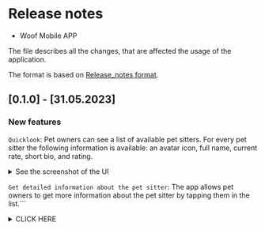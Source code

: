  # Release notes

- Woof Mobile APP

The file describes all the changes, that are affected the usage of the application.

The format is based on [Release_notes format](https://github.com/ios-course/ironfoudation-team-project/wiki/Release_notes-format).

## [0.1.0] - [31.05.2023]

### New features

`Quicklook`: Pet owners can see a list of available pet sitters. For every pet sitter the following information is available: an avatar icon, full name, current rate, short bio, and rating.

</details>

<details>
<summary> See the screenshot of the UI </summary>

<p>

![list of pet sitters](https://github.com/ios-course/ironfoudation-team-project/assets/120586844/a62ea90f-50f1-4c44-81c1-e0ef8091feae)

</p>
</details>

`Get detailed information about the pet sitter`: The app allows pet owners to get more information about the pet sitter by tapping them in the list.```

</details>

<details>
<summary> CLICK HERE</summary>

<p>

![sitter](https://github.com/ios-course/ironfoudation-team-project/assets/120586844/4994d3ef-8b12-4083-8924-1730c9b53ef6)

</p>
</details>
